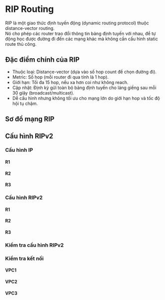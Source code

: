 # RIP Routing
RIP là một giao thức định tuyến động (dynamic routing protocol) thuộc distance-vector routing.  
Nó cho phép các router trao đổi thông tin bảng định tuyến với nhau, để tự động học được đường đi đến các mạng khác mà không cần cấu hình static route thủ công.  

## Đặc điểm chính của RIP
- Thuộc loại: Distance-vector (dựa vào số hop count để chọn đường đi).
- Metric: Số hop (mỗi router đi qua tính là 1 hop).
- Giới hạn: Tối đa 15 hop, nếu xa hơn coi như không reach.
- Cập nhật: Định kỳ gửi toàn bộ bảng định tuyến cho láng giềng sau mỗi 30 giây (broadcast/multicast).
- Dễ cấu hình nhưng không tối ưu cho mạng lớn do giới hạn hop và tốc độ hội tụ chậm.

## Sơ đồ mạng RIP
  
## Cấu hình RIPv2
### Cấu hình IP
#### R1
#### R2
#### R3
### Cấu hình RIPv2
#### R1
#### R2
#### R3
### Kiểm tra cấu hình RIPv2

### Kiểm tra kết nối
#### VPC1
#### VPC2
#### VPC3
